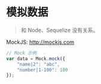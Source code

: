 # 模拟数据

> 和 Node、Sequelize 没有关系。

MockJS: http://mockjs.com

```js
// Mock 示例
var data = Mock.mock({
    "name|2": "abc",
    "number|1-100": 100
});
```